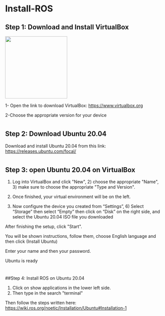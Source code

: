 # Install-ROS

## Step 1: Download and Install VirtualBox
<img src="(https://github.com/user-attachments/assets/c3b6e285-44b8-4e2a-b2e7-b54eaae4e9f4)" width="200">

 1- Open the link to download VirtualBox: https://www.virtualbox.org

 2-Choose the appropriate version for your device
#


## Step 2: Download Ubuntu 20.04

 Download and install Ubuntu 20.04 from this link: https://releases.ubuntu.com/focal/


#
## Step 3: open Ubuntu 20.04 on VirtualBox
 1) Log into VirtualBox and click "New", 2) choose the appropriate "Name", 3) make sure to choose the appropriate "Type and Version".


 4) Once finished, your virtual environment will be on the left.
  

 5) Now configure the device you created from “Settings”, 6) Select “Storage” then select “Empty” then click on “Disk” on the right side, and select the Ubuntu 20.04 ISO file you downloaded
  

  After finishing the setup, click "Start".

  You will be shown instructions, follow them, choose English language and then click (Install Ubuntu)


  Enter your name and then your password.


  Ubuntu is ready

#
##Step 4: Install ROS on Ubuntu 20.04

 1) Click on show applications in the lower left side.
 2) Then type in the search "terminal"


Then follow the steps written here: https://wiki.ros.org/noetic/Installation/Ubuntu#Installation-1
